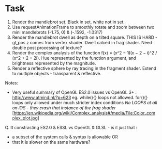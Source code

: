 Task
====

1. Render the mandlebrot set. Black in set, white not in set.
2. Use requestAnimationFrame to smoothly rotate and zoom between two mini mandlebrots (-1.75, 0) & (-.1592, -1.0317)
3. Render the mandlebrot dwell as depth on a tilted square. THIS IS HARD - gl_pos.z comes from vertex shader. Dwell calced in frag shader. Need double post processing of texture?
4. Render the complex analysis of the function f(x) = (x^2 − 1)(x − 2 − i)^2 / (x^2 + 2 + 2i). Hue represented by the function argument, and brightness represented by the magnitude.
5. Render a reflective sphere by ray tracing in the fragment shader. Extend to multiple objects - transparent & reflective.

Notes:
- Very useful summary of OpenGL ES2.0 issues vs OpenGL 3+ : http://www.atmind.nl/?p=623
eg. while(){} loops not allowed. for(){} loops only allowed under much stricter index conditions
*No LOOPS at all on iOS - they crash that instance of the frag shader*
[https://en.wikipedia.org/wiki/Complex_analysis#/media/File:Color_complex_plot.jpg]

Q. It constrasting ES2.0 & ESSL vs OpenGL & GLSL - is it just that :
 - a subset of the system calls & syntax is allowable OR
 - that it is slower on the same hardware?


